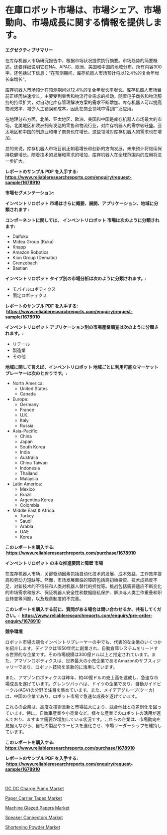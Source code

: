 <p><h1>在庫ロボット市場は、市場シェア、市場動向、市場成長に関する情報を提供します。</h1></p><p><strong>エグゼクティブサマリー</strong></p>
<p><p>在库存机器人市场研究报告中，根据市场状况提供执行摘要。市场趋势的简要概述。还要详细说明它在NA、APAC、欧洲、美国和中国的地域分布。所有内容300字。还包括以下信息：“在预测期间，库存机器人市场预计将以12.4%的复合年增长率增长”。</p><p>库存机器人市场预计在预测期间以12.4%的复合年增长率增长。库存机器人市场目前正经历快速增长，主要受到零售和物流行业需求的推动。随着电子商务和物流服务的持续扩大，对自动化库存管理解决方案的需求不断增加。库存机器人可以提高物流效率、减少人工错误和成本，因此在商业领域中得到广泛应用。</p><p>在地理分布方面，北美、亚太地区、欧洲、美国和中国是库存机器人市场最大的市场。北美地区和欧洲拥有发达的零售和物流行业，对库存机器人的需求较旺盛。亚太地区和中国的制造业和电子商务也在增长，这些领域对库存机器人的需求也在增加。</p><p>总的来说，库存机器人市场目前正朝着增长和创新的方向发展，未来预计将继续保持稳健增长。随着技术的发展和需求的增加，库存机器人在全球范围内的应用将进一步扩大。</p></p>
<p><strong>レポートのサンプル PDF を入手する: <a href="https://www.reliableresearchreports.com/enquiry/request-sample/1678910">https://www.reliableresearchreports.com/enquiry/request-sample/1678910</a></strong></p>
<p><strong>市場セグメンテーション:</strong></p>
<p><strong> インベントリロボット 市場はさらに概要、展開、アプリケーション、地域に分類されます :</strong></p>
<p><strong>コンポーネントに関しては、 インベントリロボット 市場は次のように分類されます: &nbsp;</strong></p>
<p><ul><li>Daifuku</li><li>Midea Group (Kuka)</li><li>Knapp</li><li>Amazon Robotics</li><li>Kion Group (Dematic)</li><li>Grenzebach</li><li>Bastian</li></ul></p>
<p><strong> インベントリロボット タイプ別の市場分析は次のように分類されます。:</strong></p>
<p><ul><li>モバイルロボティクス</li><li>固定ロボティクス</li></ul></p>
<p><strong>レポートのサンプル PDF を入手する: &nbsp;<a href="https://www.reliableresearchreports.com/enquiry/request-sample/1678910">https://www.reliableresearchreports.com/enquiry/request-sample/1678910</a></strong></p>
<p><strong> インベントリロボット アプリケーション別の市場産業調査は次のように分類されます。:</strong></p>
<p><ul><li>リテール</li><li>製造業</li><li>その他</li></ul></p>
<p><strong>地域に関して言えば、インベントリロボット 地域ごとに利用可能なマーケットプレーヤーは次のとおりです。:</strong></p>
<p><ul>
    <li>
        North America:
        <ul>
            <li>United States</li>
            <li>Canada</li>
        </ul>
    </li>
    <li>
        Europe:
        <ul>
            <li>Germany</li>
            <li>France</li>
            <li>U.K.</li>
            <li>Italy</li>
            <li>Russia</li>
        </ul>
    </li>
    <li>
        Asia-Pacific:
        <ul>
            <li>China</li>
            <li>Japan</li>
            <li>South Korea</li>
            <li>India</li>
            <li>Australia</li>
            <li>China Taiwan</li>
            <li>Indonesia</li>
            <li>Thailand</li>
            <li>Malaysia</li>
        </ul>
    </li>
    <li>
        Latin America:
        <ul>
            <li>Mexico</li>
            <li>Brazil</li>
            <li>Argentina Korea</li>
            <li>Colombia</li>
        </ul>
    </li>
    <li>
        Middle East & Africa:
        <ul>
            <li>Turkey</li>
            <li>Saudi</li>
            <li>Arabia</li>
            <li>UAE</li>
            <li>Korea</li>
        </ul>
    </li>
    </ul></p>
<p><strong>このレポートを購入する: &nbsp;<a href="https://www.reliableresearchreports.com/purchase/1678910">https://www.reliableresearchreports.com/purchase/1678910</a></strong></p>
<p><strong>インベントリロボット の主な推進要因と障壁 市場</strong></p>
<p><p>在库存机器人市场，关键驱动因素包括自动化技术的发展、成本效益、工作效率提高和劳动力短缺等。然而，市场发展面临的障碍包括高初始投资、技术成熟度不足、对新技术的不信任和人类对机器人替代的担忧等。挑战包括需要适应不断变化的市场需求和技术、保证机器人安全性和数据隐私保护、解决与人类工作重叠和职业转变等问题，以及规章制度的不完善。</p></p>
<p><strong>このレポートを購入する前に、質問がある場合は問い合わせるか、共有してください。:&nbsp; <a href="https://www.reliableresearchreports.com/enquiry/pre-order-enquiry/1678910">https://www.reliableresearchreports.com/enquiry/pre-order-enquiry/1678910</a></strong></p>
<p><strong>競争環境</strong></p>
<p><p>ロボット市場の競合インベントリプレーヤーの中でも、代表的な企業のいくつかを紹介します。デイフクは1950年代に創業され、自動倉庫システムをリードする世界的な企業です。その市場規模は300億ドル以上と推定されています。また、アマゾンロボティクスは、世界最大の小売企業であるAmazonのサブスィジャリーであり、ロボット技術を革新的に活用しています。</p><p>また、アマゾンロボティクスは昨年、約40億ドルの売上高を達成し、急速な市場成長を遂げています。グレンツバッハは、ドイツの企業であり、自動ガイドビークル(AGV)の分野で注目を集めています。また、メイデアグループ(クーカ)は、中国の企業であり、ロボット市場で急速な成長を遂げています。</p><p>これらの企業は、高度な技術革新と市場拡大により、競合他社との差別化を図っています。特に、自動車産業や小売業など、様々な産業でのロボットの活用が進んでおり、ますます需要が増加している状況です。これらの企業は、市場動向を見据えながら、自社の製品やサービスを進化させ、市場リーダーシップを維持しています。</p></p>
<p><strong>このレポートを購入する: &nbsp; <a href="https://www.reliableresearchreports.com/purchase/1678910">https://www.reliableresearchreports.com/purchase/1678910</a></strong></p>
<p><strong>レポートのサンプル PDF を入手する: &nbsp;<a href="https://www.reliableresearchreports.com/enquiry/request-sample/1678910">https://www.reliableresearchreports.com/enquiry/request-sample/1678910</a></strong><strong></strong></p>
<p>&nbsp;</p>
<p><p><a href="https://view.publitas.com/reportprime-1/dc-dc-charge-pump-market-centers-on-aspects-such-as-market-growth-market-share-market-opportunity-and-projected-forecasts-spanning-from-2024-to-2031/">DC DC Charge Pump Market</a></p><p><a href="https://ivy-potential-64b.notion.site/Paper-Carrier-Tapes-Market-Size-Furnishes-Valuable-Information-Encompassing-Market-Share-Market-Tre-751e693126614212ba4b5191b0a9e5ac">Paper Carrier Tapes Market</a></p><p><a href="https://five-trouble-98a.notion.site/Machine-Glazed-Papers-Market-Research-Report-Provides-thorough-Industry-Overview-which-offers-an-In-b81565c224334db1b63c6335858afb97">Machine Glazed Papers Market</a></p><p><a href="https://view.publitas.com/reportprime-1/speaker-connectors-market-research-report-the-key-to-successful-business-strategy-forecasted-for-period-from-2024-2031/">Speaker Connectors Market</a></p><p><a href="https://nifty-kite-d51.notion.site/Shortening-Powder-Market-Provides-Detailed-Segmentation-of-this-Market-based-on-Type-Application-a-dcafbc658d3b4f159a7cc2fb06431142">Shortening Powder Market</a></p></p>